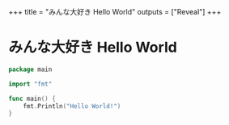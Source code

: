 +++
title = "みんな大好き Hello World"
outputs = ["Reveal"]
+++

# みんな大好き Hello World

```go
package main

import "fmt"

func main() {
    fmt.Println("Hello World!")
}
```